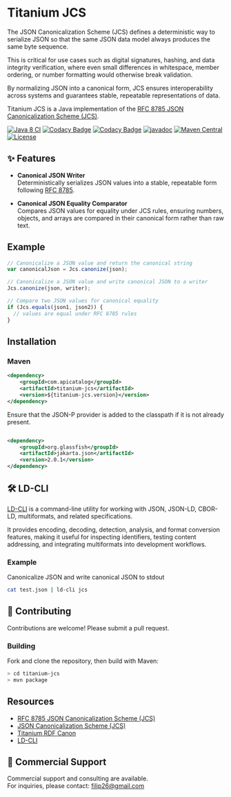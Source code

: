 # Titanium JCS

The JSON Canonicalization Scheme (JCS) defines a deterministic way to serialize JSON so that the same JSON data model always produces the same byte sequence.  

This is critical for use cases such as digital signatures, hashing, and data integrity verification, where even small differences in whitespace, member ordering, or number formatting would otherwise break validation.  

By normalizing JSON into a canonical form, JCS ensures interoperability across systems and guarantees stable, repeatable representations of data.  

Titanium JCS is a Java implementation of the [RFC 8785 JSON Canonicalization Scheme (JCS)](https://www.rfc-editor.org/rfc/rfc8785).


[![Java 8 CI](https://github.com/filip26/titanium-jcs/actions/workflows/java8-build.yml/badge.svg)](https://github.com/filip26/titanium-jcs/actions/workflows/java8-build.yml)
[![Codacy Badge](https://app.codacy.com/project/badge/Grade/af8879b14a3f45bd8205c7720a24612f)](https://app.codacy.com/gh/filip26/titanium-jcs/dashboard?utm_source=gh&utm_medium=referral&utm_content=&utm_campaign=Badge_grade)
[![Codacy Badge](https://app.codacy.com/project/badge/Coverage/af8879b14a3f45bd8205c7720a24612f)](https://app.codacy.com/gh/filip26/titanium-jcs/dashboard?utm_source=gh&utm_medium=referral&utm_content=&utm_campaign=Badge_coverage)
[![javadoc](https://javadoc.io/badge2/com.apicatalog/titanium-jcs/javadoc.svg)](https://javadoc.io/doc/com.apicatalog/titanium-jcs)
[![Maven Central](https://img.shields.io/maven-central/v/com.apicatalog/titanium-jcs.svg?label=Maven%20Central)](https://search.maven.org/search?q=g:com.apicatalog%20AND%20a:titanium-jcs)
[![License](https://img.shields.io/badge/License-Apache%202.0-blue.svg)](https://opensource.org/licenses/Apache-2.0)

## ✨ Features

- **Canonical JSON Writer**  
  Deterministically serializes JSON values into a stable, repeatable form 
  following [RFC 8785](https://www.rfc-editor.org/rfc/rfc8785).  

- **Canonical JSON Equality Comparator**  
  Compares JSON values for equality under JCS rules, ensuring numbers, objects, 
  and arrays are compared in their canonical form rather than raw text.

## Example

```javascript
// Canonicalize a JSON value and return the canonical string
var canonicalJson = Jcs.canonize(json);

// Canonicalize a JSON value and write canonical JSON to a writer
Jcs.canonize(json, writer);

// Compare two JSON values for canonical equality
if (Jcs.equals(json1, json2)) {
  // values are equal under RFC 8785 rules
}
```

## Installation

### Maven

```xml
<dependency>
    <groupId>com.apicatalog</groupId>
    <artifactId>titanium-jcs</artifactId>
    <version>${titanium-jcs.version}</version>
</dependency>
```

Ensure that the JSON-P provider is added to the classpath if it is not already present.

```xml

<dependency>
    <groupId>org.glassfish</groupId>
    <artifactId>jakarta.json</artifactId>
    <version>2.0.1</version>
</dependency>
```

## 🛠️ LD-CLI
[LD-CLI](https://github.com/filip26/ld-cli) is a command-line utility for
working with JSON, JSON-LD, CBOR-LD, multiformats, and related specifications.

It provides encoding, decoding, detection, analysis, and format conversion
features, making it useful for inspecting identifiers, testing content
addressing, and integrating multiformats into development workflows.

### Example

Canonicalize JSON and write canonical JSON to stdout

```bash
cat test.json | ld-cli jcs
```

## 🤝 Contributing

Contributions are welcome! Please submit a pull request.


### Building

Fork and clone the repository, then build with Maven:

```bash
> cd titanium-jcs
> mvn package
```


## Resources

- [RFC 8785 JSON Canonicalization Scheme (JCS)](https://www.rfc-editor.org/rfc/rfc8785)
- [JSON Canonicalization Scheme (JCS)](https://github.com/cyberphone/json-canonicalization)
- [Titanium RDF Canon](https://github.com/filip26/titanium-rdf-canon)
- [LD-CLI](https://github.com/filip26/ld-cli)

## 💼 Commercial Support

Commercial support and consulting are available.  
For inquiries, please contact: filip26@gmail.com
